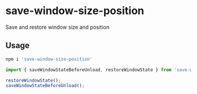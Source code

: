 # save-window-size-position

Save and restore window size and position

## Usage

```bash
npm i 'save-window-size-position'
```

```js
import { saveWindowStateBeforeUnload, restoreWindowState } from 'save-window-size-position'

restoreWindowState();
saveWindowStateBeforeUnload();
```